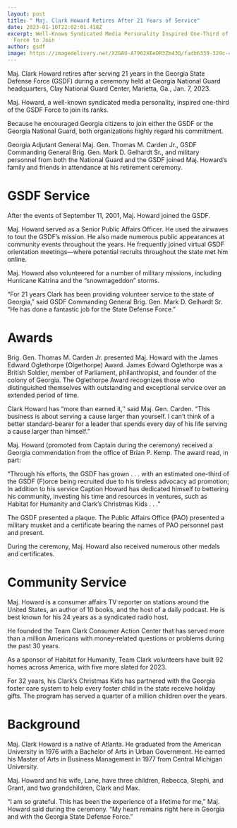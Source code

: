 ```yaml
---
layout: post
title: " Maj. Clark Howard Retires After 21 Years of Service"
date: 2023-01-16T22:02:01.418Z
excerpt: Well-Known Syndicated Media Personality Inspired One-Third of the GSDF
  Force to Join
author: gsdf
image: https://imagedelivery.net/X2G8U-A7962XEeDR3Zm43Q/fadb6339-329c-4470-f486-5baba92c0e00/fullsize
---
```

Maj. Clark Howard retires after serving 21 years in the Georgia State Defense Force (GSDF) during a ceremony held at Georgia National Guard headquarters, Clay National Guard Center, Marietta, Ga., Jan. 7, 2023.

Maj. Howard, a well-known syndicated media personality, inspired one-third of the GSDF Force to join its ranks.

Because he encouraged Georgia citizens to join either the GSDF or the Georgia National Guard, both organizations highly regard his commitment.

Georgia Adjutant General Maj. Gen. Thomas M. Carden Jr., GSDF Commanding General Brig. Gen. Mark D. Gelhardt Sr., and military personnel from both the National Guard and the GSDF joined Maj. Howard’s family and friends in attendance at his retirement ceremony.

# GSDF Service

After the events of September 11, 2001, Maj. Howard joined the GSDF.

Maj. Howard served as a Senior Public Affairs Officer. He used the airwaves to tout the GSDF’s mission. He also made numerous public appearances at community events throughout the years. He frequently joined virtual GSDF orientation meetings—where potential recruits throughout the state met him online.

Maj. Howard also volunteered for a number of military missions, including Hurricane Katrina and the “snowmageddon” storms.

“For 21 years Clark has been providing volunteer service to the state of Georgia,” said GSDF Commanding General Brig. Gen. Mark D. Gelhardt Sr. “He has done a fantastic job for the State Defense Force.”

# Awards

Brig. Gen. Thomas M. Carden Jr. presented Maj. Howard with the James Edward Oglethorpe (Olgethorpe) Award. James Edward Oglethorpe was a British Soldier, member of Parliament, philanthropist, and founder of the colony of Georgia. The Oglethorpe Award recognizes those who distinguished themselves with outstanding and exceptional service over an extended period of time.

Clark Howard has “more than earned it,’’ said Maj. Gen. Carden. “This business is about serving a cause larger than yourself. I can’t think of a better standard-bearer for a leader that spends every day of his life serving a cause larger than himself.”

Maj. Howard (promoted from Captain during the ceremony) received a Georgia commendation from the office of Brian P. Kemp. The award read, in part:

“Through his efforts, the GSDF has grown . . . with an estimated one-third of the GSDF (F)orce being recruited due to his tireless advocacy ad promotion; In addition to his service Caption Howard has dedicated himself to bettering his community, investing his time and resources in ventures, such as Habitat for Humanity and Clark’s Christmas Kids . . .”

The GSDF presented a plaque. The Public Affairs Office (PAO) presented a military musket and a certificate bearing the names of PAO personnel past and present.

During the ceremony, Maj. Howard also received numerous other medals and certificates.

# Community Service

Maj. Howard is a consumer affairs TV reporter on stations around the United States, an author of 10 books, and the host of a daily podcast. He is best known for his 24 years as a syndicated radio host.

He founded the Team Clark Consumer Action Center that has served more than a million Americans with money-related questions or problems during the past 30 years.

As a sponsor of Habitat for Humanity, Team Clark volunteers have built 92 homes across America, with five more slated for 2023.

For 32 years, his Clark’s Christmas Kids has partnered with the Georgia foster care system to help every foster child in the state receive holiday gifts. The program has served a quarter of a million children over the years.

# Background

Maj. Clark Howard is a native of Atlanta. He graduated from the American University in 1976 with a Bachelor of Arts in Urban Government. He earned his Master of Arts in Business Management in 1977 from Central Michigan University.

Maj. Howard and his wife, Lane, have three children, Rebecca, Stephi, and Grant, and two grandchildren, Clark and Max.

“I am so grateful. This has been the experience of a lifetime for me,” Maj. Howard said during the ceremony. “My heart remains right here in Georgia and with the Georgia State Defense Force.”